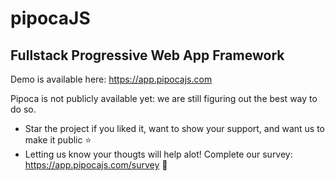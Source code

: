 # pipocaJS
## Fullstack Progressive Web App Framework

Demo is available here: https://app.pipocajs.com

Pipoca is not publicly available yet: we are still figuring out the best way to do so.
- Star the project if you liked it, want to show your support, and want us to make it public ⭐️
- Letting us know your thougts will help alot! Complete our survey: https://app.pipocajs.com/survey 🙏
